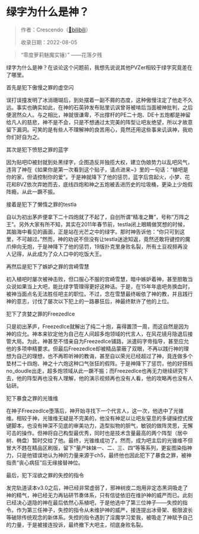 # 绿字为什么是神？

> 作者：Crescendo（[🔗bilibili](https://www.bilibili.com/read/cv13432420)）
>
> 收录日期：2022-08-05

> “零度萝莉魅魔实锤）” ——花落夕残

绿字为什么是神？在谈论这个问题前，我想先说说其他PVZer相较于绿字究竟差在了哪里。



首先是犯下傲慢之罪的虚空闪

误打误撞发明了冰消珊瑚后，到处摆着一副不屑的态度，这种傲慢注定了他走不久远。事实也确实如此，在神的石英钟发布贴里讥讽曾哥被啃后当面被神批判，之后便泯然众人。与之相比，神就很谦卑，不出撑杆的PE二十炮、DE十五炮都是神留给凡人的慈悲，神不是不会，只是不想通过太完美的阵型让吧友绝望，所以才故意留下漏洞。可笑的是有些人不理解神的良苦用心，竟然还用这些事来讥讽神，我劝你们好自为之。



其次是犯下愤怒之罪的蓝字

因为贴吧ID被封就到处黑绿字，企图造反并独揽大权，建立伪娘势力以乱吧风气，违背了神在《如果你是第一次看到这个贴子，请点进来~》里的一句话：“植吧是你的家，但请控制你的爱”。于是神就降下了他的惩罚，蓝字后宫起火，小梦、花花和BVZ依次弃她而去，底线四炮和神之五炮被丢进历史的垃圾桶，更染上少炮假阵瘾，从此一蹶不振。



接着是犯下了懒惰之罪的testla

自以为初出茅庐便拿下二十四炮就了不起了，自创所谓“精准之舞”，号称“万阵之王”。另外大家有所不知，其实在2011年春节前，testla闭上眼睛做冥想的时候，其脑海中看见的画面，正是站在光芒之中的绿字。那时神告诉他：“你只可到这里，不可越过。”然而，神的劝说不但没有让testla迷途知返，竟然还敢将键控的魔爪伸向无炮，于是神降下了他的惩罚，19版扑克里身败名裂，所有土豆视频再没人记得，从此成为了众人口中的吃饭大王。



再然后是犯下了嫉妒之罪的宫崎雪慧

初入植吧时屡次被神击败，但口服心不服的宫崎雪慧，暗中嫉妒着神，甚至胆敢当众说如果当上大吧，能比绿字管理得更好这种话。于是，在15年年底吧务换血时，被神当面点名无法胜任吧主的职位。不过，念在雪慧最终皈依了神的教，并且践行神的意志，讨伐了屡次以下犯上的一路暴狂后，神最终默许了他的上位。



犯下了贪婪之罪的FreezedIce

只是初出茅庐，FreezedIce就解出了纯二十炮，喜得置顶一周，而这自然是因为神的应允。神本来钦定他为自己在人间超多炮领域的代言人，在风花镜月隐退后接管大局。为此，神甚至不惜亲自为FreezedIce铺路，派遣码字帝指导，甚至应允他的多项申精要求。但最后FreezedIce却被精品蒙蔽了双眼，不再以践行神的理想为自己的理想，也不再聆听神的教诲，甚至自以荣光已经超过了神，竟连做多个垫材二十四炮、神之十六炮这种口气张狂的假阵。于是神降下了惩罚，他的好搭档no_doudle出走，超多炮领域从此一蹶不振；而FreezedIce也再无力继续研究下去，他的阵型再也没有人理解，他的演示视频再也没有人看，他的攻略再也没有人钻研。



犯下暴食之罪的光锥维

在神子FreezedIce堕落后，神开始寻找下一个代言人，这一次，他选中了光锥维。相较于神，光锥维无疑是不完美的，他没有神足以让吧友窒息的多键操控式按键脚本，也没有神深不见底的审美功力，造型拟物的胆气，敏锐的做阵灵思，无懈可击的操作。但神将自己构型最优秀，同时也是技术含量最高的两个阵型（居中树、椭盘）暂时交给了他。最终，光锥维成功了。然而，成为吧主后的光锥维不但冒大不韪在精品区刷版，留下“量产妹妹一、二、三、四“等等系列，更妄图染指神力，只是他错误地认为神的力量来源于ch5，最终他也因此犯下了暴食之罪，被神指责“丧心病狂”后无缘接替神位。



最后，犯下淫欲之罪的失控的指令

发完轨道读本v3.0之后，神已经非常虚弱了，邪神树皮二炮用非定态黑洞吸走了神的精气，神已经无力再钻研节奏体系，只有信徒依旧在维护神的威严而已。此刻已经决心退隐的神在最后依然心系植吧，于是他选中了第三位神子——失控的指令。作为第三任神子，失控的指令从未维护神的威严，接连提出冰骨架、极限波长等破除传统观念的新体系。失控的指令遇到了淫魔学习爱我，被吸走了神赋予自己的力量，于是被接连投诉，最终撤下大吧主，彻底身败名裂。

